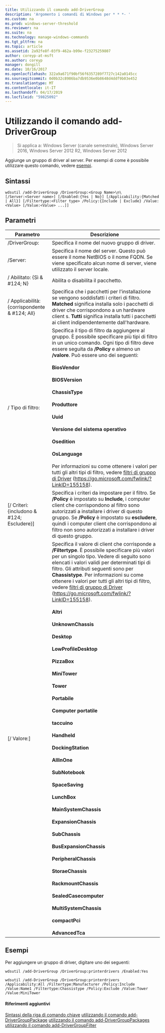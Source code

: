 ```yaml
---
title: Utilizzando il comando add-DriverGroup
description: 'Argomento i comandi di Windows per * * *- '
ms.custom: na
ms.prod: windows-server-threshold
ms.reviewer: na
ms.suite: na
ms.technology: manage-windows-commands
ms.tgt_pltfrm: na
ms.topic: article
ms.assetid: 2a92fe8f-03f9-462a-b99e-f23275259807
author: coreyp-at-msft
ms.author: coreyp
manager: dongill
ms.date: 10/16/2017
ms.openlocfilehash: 322a9a671f90bf56f6357289f7727c142a0145cc
ms.sourcegitcommit: 0d0b32c8986ba7db9536e0b8648d4ddf9b03e452
ms.translationtype: MT
ms.contentlocale: it-IT
ms.lasthandoff: 04/17/2019
ms.locfileid: "59825092"
---
```

# <a name="using-the-add-drivergroup-command"></a>Utilizzando il comando add-DriverGroup

>Si applica a: Windows Server (canale semestrale), Windows Server 2016, Windows Server 2012 R2, Windows Server 2012

Aggiunge un gruppo di driver al server.
Per esempi di come è possibile utilizzare questo comando, vedere [esempi](#BKMK_examples).
## <a name="syntax"></a>Sintassi
```
wdsutil /add-DriverGroup /DriverGroup:<Group Name>\n\
[/Server:<Server name>] [/Enabled:{Yes | No}] [/Applicability:{Matched | All}] [/Filtertype:<Filter type> /Policy:{Include | Exclude} /Value:<Value> [/Value:<Value> ...]]
```
## <a name="parameters"></a>Parametri
|Parametro|Descrizione|
|-------|--------|
|/DriverGroup:<Group Name>|Specifica il nome del nuovo gruppo di driver.|
|/Server:<Server name>|Specifica il nome del server. Questo può essere il nome NetBIOS o il nome FQDN. Se viene specificato alcun nome di server, viene utilizzato il server locale.|
|/ Abilitato: {Sì & #124; N}|Abilita o disabilita il pacchetto.|
|/ Applicabilità: {corrispondente & #124; All}|Specifica che i pacchetti per l'installazione se vengono soddisfatti i criteri di filtro. **Matched** significa installa solo i pacchetti di driver che corrispondono a un hardware client s. **Tutti** significa installa tutti i pacchetti ai client indipendentemente dall'hardware.|
|/ Tipo di filtro:<Filtertype>|Specifica il tipo di filtro da aggiungere al gruppo. È possibile specificare più tipi di filtro in un unico comando. Ogni tipo di filtro deve essere seguita da **/Policy** e almeno un **/valore**. <Filtertype> Può essere uno dei seguenti:<br /><br />**BiosVendor**<br /><br />**BIOSVersion**<br /><br />**ChassisType**<br /><br />**Produttore**<br /><br />**Uuid**<br /><br />**Versione del sistema operativo**<br /><br />**Osedition**<br /><br />**OsLanguage**<br /><br />Per informazioni su come ottenere i valori per tutti gli altri tipi di filtro, vedere [filtri di gruppo di Driver](https://go.microsoft.com/fwlink/?LinkID=155158) (https://go.microsoft.com/fwlink/?LinkID=155158).|
|[/ Criteri: {includono & #124; Escludere}]|Specifica i criteri da impostare per il filtro. Se **/Policy** è impostato su **Include**, i computer client che corrispondono al filtro sono autorizzati a installare i driver di questo gruppo. Se **/Policy** è impostato su **escludere**, quindi i computer client che corrispondono al filtro non sono autorizzati a installare i driver di questo gruppo.|
|[/ Valore:<Value>]|Specifica il valore di client che corrisponde a **/Filtertype**. È possibile specificare più valori per un singolo tipo. Vedere di seguito sono elencati i valori validi per determinati tipi di filtro. Gli attributi seguenti sono per **Chassistype**. Per informazioni su come ottenere i valori per tutti gli altri tipi di filtro, vedere [filtri di gruppo di Driver](https://go.microsoft.com/fwlink/?LinkID=155158) (https://go.microsoft.com/fwlink/?LinkID=155158).<br /><br />**Altri**<br /><br />**UnknownChassis**<br /><br />**Desktop**<br /><br />**LowProfileDesktop**<br /><br />**PizzaBox**<br /><br />**MiniTower**<br /><br />**Tower**<br /><br />**Portabile**<br /><br />**Computer portatile**<br /><br />**taccuino**<br /><br />**Handheld**<br /><br />**DockingStation**<br /><br />**AllInOne**<br /><br />**SubNotebook**<br /><br />**SpaceSaving**<br /><br />**LunchBox**<br /><br />**MainSystemChassis**<br /><br />**ExpansionChassis**<br /><br />**SubChassis**<br /><br />**BusExpansionChassis**<br /><br />**PeripheralChassis**<br /><br />**StoraeChassis**<br /><br />**RackmountChassis**<br /><br />**SealedCasecomputer**<br /><br />**MultiSystemChassis**<br /><br />**compactPci**<br /><br />**AdvancedTca**|
## <a name="BKMK_examples"></a>Esempi
Per aggiungere un gruppo di driver, digitare uno dei seguenti:
```
wdsutil /add-DriverGroup /DriverGroup:printerdrivers /Enabled:Yes
```
```
wdsutil /add-DriverGroup /DriverGroup:printerdrivers /Applicability:All /Filtertype:Manufacturer /Policy:Include /Value:Name1 /Filtertype:Chassistype /Policy:Exclude /Value:Tower /Value:MiniTower
```
#### <a name="additional-references"></a>Riferimenti aggiuntivi
[Sintassi della riga di comando chiave](command-line-syntax-key.md)
[utilizzando il comando add-DriverGroupPackage](using-the-add-drivergrouppackage-command.md)
[utilizzando il comando add-DriverGroupPackages](using-the-add-drivergrouppackages-command.md)
[utilizzando il comando add-DriverGroupFilter](using-the-add-drivergroupfilter-command.md)
